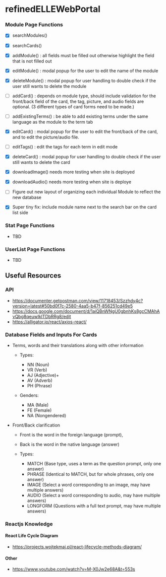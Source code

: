 # refinedELLEWebPortal

### Module Page Functions 
- [x] searchModules()
- [x] searchCards()
- [x] addModule() : all fields must be filled out otherwise highlight the field that is not filled out 
- [x] editModule() : modal popup for the user to edit the name of the module 
- [x] deleteModule() : modal popup for user handling to double check if the user still wants to delete the module 
- [ ] addCard() : depends on module type, should include validation for the front/back field of the card, the tag, picture, and audio fields are optional. (3 different types of card forms need to be made.)
- [ ] addExistingTerms() : be able to add existing terms under the same language as the module to the term tab
- [x] editCard() : modal popup for the user to edit the front/back of the card, and to edit the picture/audio file. 
- [ ] editTags() : edit the tags for each term in edit mode  
- [x] deleteCard() : modal popup for user handling to double check if the user still wants to delete the card 
- [x] downloadImage() needs more testing when site is deployed
- [x] downloadAudio() needs more testing when site is deploye

- [ ] Figure out new layout of organizing each individual Module to reflect the new database 
- [x] Super tiny fix: include module name next to the search bar on the card list side 

### Stat Page Functions
- TBD 

### UserList Page Functions
- TBD 

## Useful Resources 
### API 
- https://documenter.getpostman.com/view/11718453/Szzhdy4c?version=latest#50bd0f7c-2580-4aa5-b47f-856251cd49e5
- https://docs.google.com/document/d/1aiQBnWNgU0gbnhKs8gcCMAhAvQbg8qeuwIkITDbRRg8/edit
- https://alligator.io/react/axios-react/

### Database Fields and Inputs For Cards 
- Terms, words and their translations along with other information
  - Types:
    - NN  (Noun)
    - VR  (Verb)
    - AJ  (Adjective)+
    - AV  (Adverb)
    - PH  (Phrase)

  - Genders:
    - MA (Male)
    - FE (Female)
    - NA (Nongendered)

- Front/Back clarification
  - Front is the word in the foreign language (prompt),
  - Back is the word in the native language (answer)

  - Types:
    - MATCH       (Base type, uses a term as the question prompt, only one answer)
    - PHRASE      (Identical to MATCH, but for whole phrases, only one answer)
    - IMAGE       (Select a word corresponding to an image, may have multiple answers)
    - AUDIO       (Select a word corresponding to audio, may have multiple answers)
    - LONGFORM    (Questions with a full text prompt, may have multiple answers)

### Reactjs Knowledge 
#### React Life Cycle Diagram 
- https://projects.wojtekmaj.pl/react-lifecycle-methods-diagram/
#### Other
- https://www.youtube.com/watch?v=M-X0Jw2e68A&t=553s

